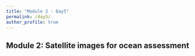```yaml
---
title: "Module 2 - Day5"
permalink: /day5/
author_profile: true
---
```

## Module 2: Satellite images for ocean assessment
